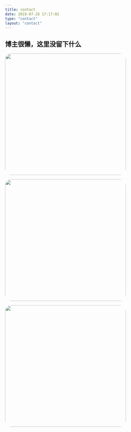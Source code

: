 ```yaml
---
title: contact
date: 2019-07-26 17:17:02
type: "contact"
layout: "contact"
---
```


##  博主很懒，这里没留下什么

<img src="https://gentlesiri.top/medias/banner/0.jpg" style="width:400px;border-radius:20px" />

<img src="https://gentlesiri.top/medias/banner/1.jpg" style="width:400px;border-radius:20px"></img>

<img src="https://gentlesiri.top/medias/banner/2.jpg" style="width:400px;border-radius:20px" />

